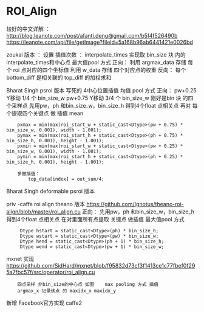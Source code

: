 # ROI_Align

较好的中文详解 ：http://blog.leanote.com/post/afanti.deng@gmail.com/b5f4f526490b
                https://leanote.com/api/file/getImage?fileId=5a168b96ab6441421e0026bd


zoukai 版本 ：
    设置 插值次数 ：  interpolate_times  实现取 bin_size 块 内的 interpolate_times和中心点   最大值pool 方式
    正向：
            利用 argmax_data 存储 每个 roi 点对应的四个坐标值
            利用 w_data 存储 四个对应点的权重
    反向：
            每个bottom_diff  是相关联的 top_diff 的加权求和

Bharat Singh  psroi 版本
    写死的 4中心位置插值   均值 pool 方式
    正向：
        pw+0.25  Y移动 1/4 个 bin_size_w  pw+0.75 Y移动 3/4 个 bin_size_w   刚好是bin 块 的四个采样点
        先用pw，ph 和bin_size_w，bin_size_h 得到4个float 点相关点  再对 每个提取四个关键点 做 插值  mean
    
        pxmax = min(max(roi_start_w + static_cast<Dtype>(pw + 0.75) * bin_size_w, 0.001), width - 1.001);
        pymax = min(max(roi_start_h + static_cast<Dtype>(ph + 0.75) * bin_size_h, 0.001), height - 1.001);
        pxmin = min(max(roi_start_w + static_cast<Dtype>(pw + 0.25) * bin_size_w, 0.001), width - 1.001);
        pymin = min(max(roi_start_h + static_cast<Dtype>(ph + 0.25) * bin_size_h, 0.001), height - 1.001);
        
        多做插值：
            top_data[index] = out_sum/4;
Bharat Singh deformable psroi 版本


priv -caffe  roi align   theano  版本  https://github.com/Ignotus/theano-roi-align/blob/master/roi_align.cu
   正向：
         先用pw，ph 和bin_size_w，bin_size_h 得到4个float 点相关点  在对里面所有点提取 关键点  做插值    最大值pool 方式
         
         Dtype hstart = static_cast<Dtype>(ph) * bin_size_h;
         Dtype wstart = static_cast<Dtype>(pw) * bin_size_w;
         Dtype hend = static_cast<Dtype>(ph + 1) * bin_size_h;
         Dtype wend = static_cast<Dtype>(pw + 1) * bin_size_w;


mxnet 实现  https://github.com/SidHard/mxnet/blob/f95832d73cf3f1413ce1c77fbef0f295a7fbc57f/src/operator/roi_align.cu

        四点采样 非bin_size的中心点 如图    max pooling 方式 插值
        argmax_x 记录该点 的 maxidx_x maxidx_y

新增 Facebook官方实现 caffe2 
